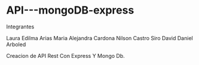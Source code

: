 # API---mongoDB-express

Integrantes

Laura Edilma Arias
Maria Alejandra Cardona
Nilson Castro Siro
David Daniel Arboled

Creacion de API Rest
Con Express Y Mongo Db.
